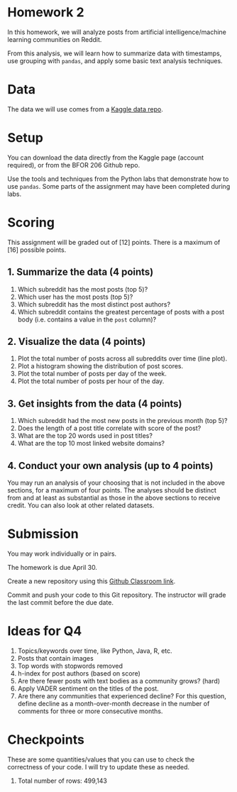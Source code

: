 # Homework 2

In this homework, we will analyze posts from
artificial intelligence/machine learning communities
on Reddit.

From this analysis, we will learn how to summarize
data with timestamps, use grouping with `pandas`, and
apply some basic text analysis techniques.

# Data

The data we will use comes from a
[Kaggle data repo](https://www.kaggle.com/maksymshkliarevskyi/reddit-data-science-posts).  


# Setup

You can download the data directly from the Kaggle page
(account required), or from the BFOR 206 Github repo.

Use the tools and techniques from the Python labs
that demonstrate how to use `pandas`. Some parts
of the assignment may have been completed during labs.




<!--  -->
# Scoring
This assignment will be graded out of [12] points. There is a
maximum of [16] possible points.

## 1. Summarize the data (4 points)

1. Which subreddit has the most posts (top 5)?
2. Which user has the most posts (top 5)?
3. Which subreddit has the most distinct post authors?
4. Which subreddit contains the greatest percentage of posts
   with a post body (i.e. contains a value in the `post` column)?

## 2. Visualize the data (4 points)

1. Plot the total number of posts across all subreddits over time (line plot).
2. Plot a histogram showing the distribution of post scores.
3. Plot the total number of posts per day of the week.
4. Plot the total number of posts per hour of the day.


## 3. Get insights from the data (4 points)

1. Which subreddit had the most new posts in the previous month (top 5)?
2. Does the length of a post title correlate with score of the post?
3. What are the top 20 words used in post titles?
4. What are the top 10 most linked website domains?

## 4. Conduct your own analysis (up to 4 points)

You may run an analysis of your choosing that is not included
in the above sections, for a maximum of four points. The analyses
should be distinct from and at least as substantial as those in the above
sections to receive credit. You can also look at other related
datasets.

# Submission



You may work individually or in pairs.

The homework is due April 30.

Create a new repository using this
[Github Classroom link](https://classroom.github.com/g/fhaIx55_).

Commit and push your code to this Git repository. The
instructor will grade the last commit before the due
date.


# Ideas for Q4

1. Topics/keywords over time, like Python, Java, R, etc.
2. Posts that contain images
3. Top words with stopwords removed
5. h-index for post authors (based on score)
6. Are there fewer posts with text bodies as a community grows? (hard)
7. Apply VADER sentiment on the titles of the post.
8. Are there any communities that experienced decline? For this question,
   define decline as a month-over-month decrease in the number of
   comments for three or more consecutive months.


# Checkpoints
These are some quantities/values that you can use to check the
correctness of your code. I will try to update these as needed.

   1. Total number of rows: 499,143
